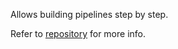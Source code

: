 Allows building pipelines step by step.

Refer to [repository](https://github.com/devuniverse0/Pipelines/tree/main) for more info.